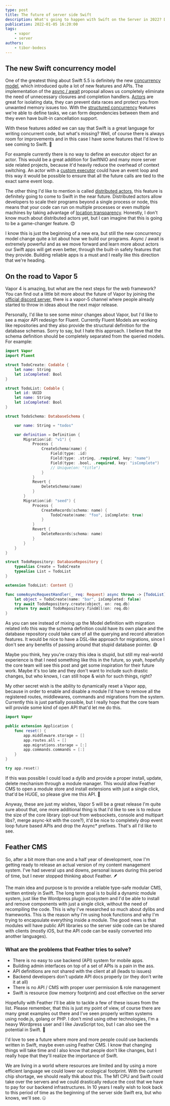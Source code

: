 ```yaml
---
type: post
title: The future of server side Swift
description: What's going to happen with Swift on the Server in 2022? Distributed actors, Vapor 5, some predictions and wishes.
publication: 2022-01-05 16:20:00
tags: 
    - vapor
    - server
authors:
    - tibor-bodecs
---
```


## The new Swift concurrency model

One of the greatest thing about Swift 5.5 is definitely the new [concurrency model](https://docs.swift.org/swift-book/LanguageGuide/Concurrency.html), which introduced quite a lot of new features and APIs. The implementation of the [async / await](https://github.com/apple/swift-evolution/blob/main/proposals/0296-async-await.md) proposal allows us completely eliminate the need of unnecessary closures and completion handlers. [Actors](https://github.com/apple/swift-evolution/blob/main/proposals/0306-actors.md) are great for isolating data, they can prevent data races and protect you from unwanted memory issues too. With the [structured concurrency](https://github.com/apple/swift-evolution/blob/main/proposals/0304-structured-concurrency.md) features we're able to define tasks, we can form dependencies between them and they even have built-in cancellation support.

With these features added we can say that Swift is a great language for writing concurrent code, but what's missing? Well, of course there is always room for improvements and in this case I have some features that I'd love to see coming to Swift. 🤔

For example currently there is no way to define an executor object for an actor. This would be a great addition for SwiftNIO and many more server side related projects, because it'd heavily reduce the overhead of context switching. An actor with a [custom executor](https://forums.swift.org/t/support-custom-executors-in-swift-concurrency/44425) could have an event loop and this way it would be possible to ensure that all the future calls are tied to the exact same event loop.

The other thing I'd like to mention is called [distributed actors](https://www.swift.org/blog/distributed-actors/), this feature is definitely going to come to Swift in the near future. Distributed actors allow developers to scale their programs beyond a single process or node, this means that your code can run on multiple processes or even multiple machines by taking advantage of [location transparency](https://en.wikipedia.org/wiki/Location_transparency). Honestly, I don't know much about distributed actors yet, but I can imagine that this is going to be a game-changer feature. 😍

I know this is just the beginning of a new era, but still the new concurrency model change quite a lot about how we build our programs. Async / await is extremely powerful and as we move forward and learn more about actors our Swift apps will get even better, through the built-in safety features that they provide. Building reliable apps is a must and I really like this direction that we're heading.

## On the road to Vapor 5

Vapor 4 is amazing, but what are the next steps for the web framework? You can find out a little bit more about the future of Vapor by joining the [official discord server](https://discord.com/invite/vapor), there is a vapor-5 channel where people already started to throw in ideas about the next major release.

Personally, I'd like to see some minor changes about Vapor, but I'd like to see a major API redesign for Fluent. Currently Fluent Models are working like repositories and they also provide the structural definition for the database schemas. Sorry to say, but I hate this approach. I believe that the schema definition should be completely separated from the queried models. For example:

```swift
import Vapor
import Fluent

struct TodoCreate: Codable {
    let name: String
    let isCompleted: Bool
}

struct TodoList: Codable {
    let id: UUID
    let name: String
    let isCompleted: Bool
}

struct TodoSchema: DatabaseSchema {

    var name: String = "todos"

    var definition = Definition {
        Migration(id: "v1") {
            Process {
                CreateSchema(name) {
                    Field(type: .id)
                    Field(type: .string, .required, key: "name")
                    Field(type: .bool, .required, key: "isComplete")
                    // Unique(on: "title")
                }
            }
            Revert {
                DeleteSchema(name)
            }
        }
        Migration(id: "seed") {
            Process {
                CreateRecords(schema: name) {
                    TodoCreate(name: "foo", isComplete: true)
                }
            }
            Revert {
                DeleteRecords(schema: name)
            }
        }
    }
}

struct TodoRepository: DatabaseRepository {
    typealias Create = TodoCreate
    typealias List = TodoList
}

extension TodoList: Content {}

func someAsyncRequestHandler(_ req: Request) async throws -> [TodoList] {
    let object = TodoCreate(name: "bar", isCompleted: false)
    try await TodoRepository.create(object, on: req.db) 
    return try await TodoRepository.findAll(on: req.db) 
}
```

As you can see instead of mixing up the Model definition with migration related info this way the schema definition could have its own place and the database repository could take care of all the querying and record alteration features. It would be nice to have a DSL-like approach for migrations, since I don't see any benefits of passing around that stupid database pointer. 😅

Maybe you think, hey you're crazy this idea is stupid, but still my real-world experience is that I need something like this in the future, so yeah, hopefully the core team will see this post and get some inspiration for their future work. Maybe it's too late and they don't want to include such drastic changes, but who knows, I can still hope & wish for such things, right?

My other secret wish is the ability to dynamically reset a Vapor app, because in order to enable and disable a module I'd have to remove all the registered routes, middlewares, commands and migrations from the system. Currently this is just partially possible, but I really hope that the core team will provide some kind of open API that'd let me do this.

```swift
import Vapor

public extension Application {
    func reset() {
        app.middleware.storage = []
        app.routes.all = []
        app.migrations.storage = [:]
        app.commands.commands = [:]
    }
}

try app.reset()
```

If this was possible I could load a dylib and provide a proper install, update, delete mechanism through a module manager. This would allow Feather CMS to open a module store and install extensions with just a single click, that'd be HUGE, so please give me this API. 🙏

Anyway, these are just my wishes, Vapor 5 will be a great release I'm quite sure about that, one more additional thing is that I'd like to see is to reduce the size of the core library (opt-out from websockets, console and multipart libs?, merge async-kit with the core?), it'd be nice to completely drop event loop future based APIs and drop the Async* prefixes. That's all I'd like to see.

## Feather CMS

So, after a bit more than one and a half year of development, now I'm getting ready to release an actual version of my content management system. I've had several ups and downs, personal issues during this period of time, but I never stopped thinking about Feather. 🪶

The main idea and purpose is to provide a reliable type-safe modular CMS, written entirely in Swift. The long term goal is to build a dynamic module system, just like the Wordpress plugin ecosystem and I'd be able to install and remove components with just a single click, without the need of recompiling the code. This is why I've researched so much about dylibs and frameworks. This is the reason why I'm using hook functions and why I'm trying to encapsulate everything inside a module. The good news is that modules will have public API libraries so the server side code can be shared with clients (mostly iOS, but the API code can be easily converted into another languages).

### What are the problems that Feather tries to solve?

- There is no easy to use backend (API) system for mobile apps.
- Building admin interfaces on top of a set of APIs is a pain in the ass.
- API definitions are not shared with the client at all (leads to issues)
- Backend developers don't update API docs properly (or they don't write it at all)
- There is no API / CMS with proper user permission & role management
- Swift is resource (low memory footprint) and cost effective on the server

Hopefully with Feather I'll be able to tackle a few of these issues from the list. Please remember, that this is just my point of view, of course there are many great examples out there and I've seen properly written systems using node.js, golang or PHP. I don't mind using other technologies, I'm a heavy Wordpress user and I like JavaScript too, but I can also see the potential in Swift. 💪

I'd love to see a future where more and more people could use backends written in Swift, maybe even using Feather CMS. I know that changing things will take time and I also know that people don't like changes, but I really hope that they'll realize the importance of Swift.

We are living in a world where resources are limited and by using a more efficient language we could lower our ecological footprint. With the current chip shortage, we should really thik about this. The M1 CPU and Swift could take over the servers and we could drastically reduce the cost that we have to pay for our backend infrastructures. In 10 years I really wish to look back to this period of time as the beginning of the server side Swift era, but who knows, we'll see. 🤐
